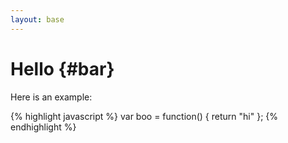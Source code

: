 ```yaml
---
layout: base
---
```


Hello {#bar}
========


Here is an example:

{% highlight javascript %}
var boo = function() {
    return "hi"
};
{% endhighlight %}
